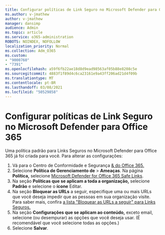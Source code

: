 ```yaml
---
title: Configurar políticas de Link Seguro no Microsoft Defender para Office 365
ms.author: v-jmathew
author: v-jmathew
manager: dansimp
audience: Admin
ms.topic: article
ms.service: o365-administration
ROBOTS: NOINDEX, NOFOLLOW
localization_priority: Normal
ms.collection: Adm_O365
ms.custom:
- "9000760"
- "7391"
ms.openlocfilehash: a59f6fb22ae18d8d9ead98563af05b88e8208c5e
ms.sourcegitcommit: 4883f1f89d4c6ca23161e9a43ff206ad21d4f09b
ms.translationtype: MT
ms.contentlocale: pt-BR
ms.lasthandoff: 03/08/2021
ms.locfileid: "50529858"
---
```

# <a name="set-up-safe-link-policies-in-microsoft-defender-for-office-365"></a>Configurar políticas de Link Seguro no Microsoft Defender para Office 365

Uma política padrão para Links Seguros no Microsoft Defender para Office 365 já foi criada para você. Para alterar as configurações:

1. Vá para o Centro de Conformidade e Segurança [& do Office 365.](https://go.microsoft.com/fwlink/p/?linkid=2077143)
2. Selecione **Política de Gerenciamento de**  >  **Ameaças**. Na página **Política,** selecione [Microsoft Defender for Office 365 Safe Links](https://go.microsoft.com/fwlink/?linkid=2101058).
3. Na seção **Políticas que se aplicam a toda a organização,** selecione **Padrão** e selecione o **ícone** Editar.
4. Na seção **Bloquear as URLs** a seguir, especifique uma ou mais URLs que você deseja impedir que as pessoas em sua organização visite. Para saber mais, confira [a lista "Bloquear as URLs a seguir" para Links Seguros.](https://go.microsoft.com/fwlink/?linkid=2092123)
5. Na seção **Configurações que se aplicam ao conteúdo,** exceto email, selecione (ou desempurar) as opções que você deseja usar. (É recomendável que você selecione todas as opções.)
6. Selecione **Salvar**.
